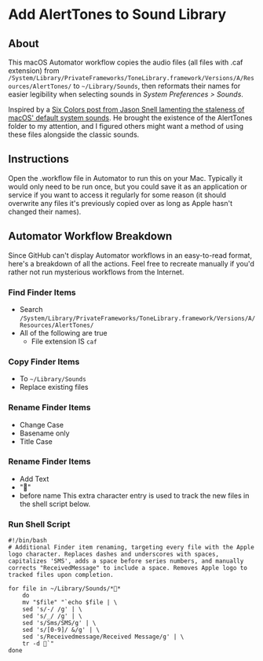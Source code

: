 # Add AlertTones to Sound Library

## About

This macOS Automator workflow copies the audio files (all files with .caf extension) from `/System/Library/PrivateFrameworks/ToneLibrary.framework/Versions/A/Resources/AlertTones/` to `~/Library/Sounds`, then reformats their names for easier legibility when selecting sounds in *System Preferences > Sounds*.

Inspired by a [Six Colors post from Jason Snell lamenting the staleness of macOS' default system sounds](https://sixcolors.com/post/2016/10/wish-list-new-mac-alert-sounds/ "Six Colors - Wish List: New Mac Alert Sounds"). He brought the existence of the AlertTones folder to my attention, and I figured others might want a method of using these files alongside the classic sounds.

## Instructions

Open the .workflow file in Automator to run this on your Mac. Typically it would only need to be run once, but you could save it as an application or service if you want to access it regularly for some reason (it should overwrite any files it's previously copied over as long as Apple hasn't changed their names).

## Automator Workflow Breakdown

Since GitHub can't display Automator workflows in an easy-to-read format, here's a breakdown of all the actions. Feel free to recreate manually if you'd rather not run mysterious workflows from the Internet.

### Find Finder Items
- Search `/System/Library/PrivateFrameworks/ToneLibrary.framework/Versions/A/Resources/AlertTones/`
- All of the following are true
    - File extension IS `caf`

### Copy Finder Items
- To `~/Library/Sounds`
- Replace existing files

### Rename Finder Items
- Change Case
- Basename only
- Title Case

### Rename Finder Items
- Add Text
- ""
- before name
This extra character entry is used to track the new files in the shell script below.

### Run Shell Script
~~~~
#!/bin/bash
# Additional Finder item renaming, targeting every file with the Apple logo character. Replaces dashes and underscores with spaces, capitalizes 'SMS', adds a space before series numbers, and manually corrects "ReceivedMessage" to include a space. Removes Apple logo to tracked files upon completion.

for file in ~/Library/Sounds/**
	do
	mv "$file" "`echo $file | \
	sed 's/-/ /g' | \
	sed 's/_/ /g' | \
	sed 's/Sms/SMS/g' | \
	sed 's/[0-9]/ &/g' | \
	sed 's/Receivedmessage/Received Message/g' | \
	tr -d `"
done
~~~~
